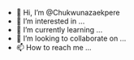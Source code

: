 - 👋 Hi, I’m @Chukwunazaekpere
- 👀 I’m interested in ...
- 🌱 I’m currently learning ...
- 💞️ I’m looking to collaborate on ...
- 📫 How to reach me ...

<!---
Chukwunazaekpere/Chukwunazaekpere is a ✨ Fullstack and MERN-stack developer ✨ interested in ML, AI and data - science.
--->
